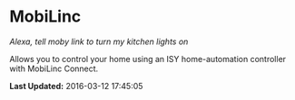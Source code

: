 # MobiLinc
*Alexa, tell moby link to turn my kitchen lights on*

Allows you to control your home using an ISY home-automation controller with MobiLinc Connect.

**Last Updated:** 2016-03-12 17:45:05